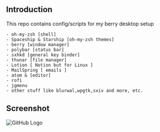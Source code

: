 

Introduction
------------

This repo contains config/scripts for my berry desktop setup


	- oh-my-zsh [shell]
	- Spaceship & Starship [oh-my-zsh themes]
	- berry [window manager]
	- polybar [status bar]
	- sxhkd [general key binder]
	- thunar [file manager]
	- Lotion [ Notion but for Linux ]
	- MailSpring [ emails ]
	- atom & [editor]
	- rofi
	- jgmenu
	- other stuff like blurwal,wpgtk,sxiv and more, etc.

Screenshot
---------

![GitHub Logo](https://i.imgur.com/0DIG2QK.png)


